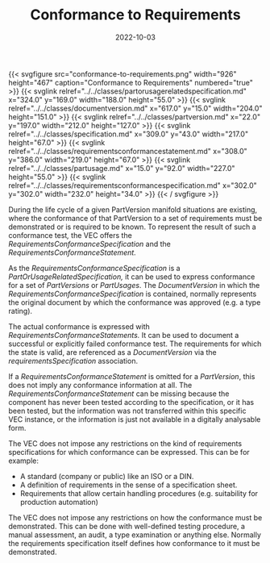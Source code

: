 ﻿---
title: Conformance to Requirements
toc: false
type: specs
layout: diagram
date: "2022-10-03"
draft: false
specification: VEC
version: 2.0.1
documentType: "Recommendation"
elementType: Diagram
classes:
  - PartOrUsageRelatedSpecification
  - DocumentVersion
  - PartVersion
  - Specification
  - RequirementsConformanceStatement
  - PartUsage
  - RequirementsConformanceSpecification
menu:
  VEC-2.0.1:    
    parent: general-component-data
    identifier: general-component-data/conformance-to-requirements
    weight: 1004007 

# Prev/next pager order (if `docs_section_pager` enabled in `params.toml`)
weight: 1004007
---
{{< svgfigure src="conformance-to-requirements.png" width="926" height="467" caption="Conformance to Requirements" numbered="true" >}}
  {{< svglink relref="../../classes/partorusagerelatedspecification.md" x="324.0" y="169.0" width="188.0" height="55.0" >}}
  {{< svglink relref="../../classes/documentversion.md" x="617.0" y="15.0" width="204.0" height="151.0" >}}
  {{< svglink relref="../../classes/partversion.md" x="22.0" y="197.0" width="212.0" height="127.0" >}}
  {{< svglink relref="../../classes/specification.md" x="309.0" y="43.0" width="217.0" height="67.0" >}}
  {{< svglink relref="../../classes/requirementsconformancestatement.md" x="308.0" y="386.0" width="219.0" height="67.0" >}}
  {{< svglink relref="../../classes/partusage.md" x="15.0" y="92.0" width="227.0" height="55.0" >}}
  {{< svglink relref="../../classes/requirementsconformancespecification.md" x="302.0" y="302.0" width="232.0" height="34.0" >}}
{{< / svgfigure >}}
<p> During the life cycle of a given PartVersion manifold situations are existing, where the conformance of that PartVersion to a set of requirements must be demonstrated or is required to be known. To represent the result of such a conformance test<i>, </i>the VEC offers the <i>RequirementsConformanceSpecification</i> and the <i>RequirementsConformanceStatement.</i>      </p>      <p> As the <i>RequirementsConformanceSpecification</i> is a <i>PartOrUsageRelatedSpecification,</i> it can be used to express conformance for a set of <i>PartVersions</i> or <i>PartUsages</i>. The <i>DocumentVersion </i>in which the <i>RequirementsConformanceSpecification </i>is contained, normally represents the original document by which the conformance was approved (e.g. a type rating).      </p>      <p> The actual conformance is expressed with <i>RequirementsConformanceStatements.</i> It can be used to document a successful or explicitly failed conformance test. The requirements for which the state is valid, are referenced as a <i>DocumentVersion</i> via the <i>requirementsSpecification</i> association.      </p>      <p> If a <i>RequirementsConformanceStatement</i> is omitted for a <i>PartVersion</i>, this does not imply any conformance information at all. The <i>RequirementsConformanceStatement</i> can be missing because the component has never been tested according to the specification, or it has been tested, but the information was not transferred within this specific VEC instance, or the information is just not available in a digitally analysable form.      </p>      <p> The VEC does not impose any restrictions on the kind of requirements specifications for which conformance can be expressed. This can be for example:      </p>      <ul>       <li> A standard (company or public) like an ISO&#160;or a DIN.        </li>       <li> A definition of requirements in the sense of a specification sheet.        </li>       <li> Requirements that allow certain handling procedures (e.g. suitability for production automation)        </li>     </ul>     <p> The VEC&#160;does not impose any restrictions on how the conformance must be demonstrated. This can be done with well-defined testing procedure, a manual assessment, an audit, a type examination or anything else. Normally the requirements specification itself defines how conformance to it must be demonstrated.      </p>